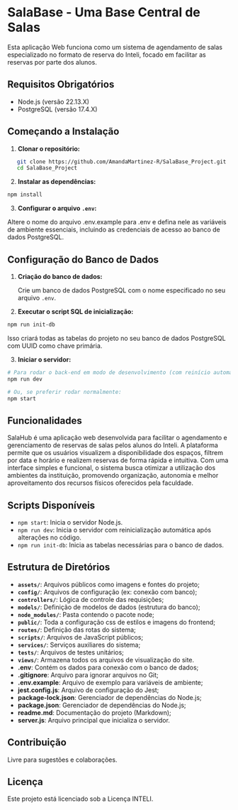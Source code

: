 # SalaBase - Uma Base Central de Salas

Esta aplicação Web funciona como um sistema de agendamento de salas especializado no formato de reserva do Inteli, focado em facilitar as reservas por parte dos alunos.

## Requisitos Obrigatórios

- Node.js (versão 22.13.X)
- PostgreSQL (versão 17.4.X)

## Começando a Instalação

1. **Clonar o repositório:**

```bash
   git clone https://github.com/AmandaMartinez-R/SalaBase_Project.git
   cd SalaBase_Project
```

2. **Instalar as dependências:**

```bash
npm install
```

3. **Configurar o arquivo `.env`:**

Altere o nome do arquivo .env.example para .env e defina nele as variáveis de ambiente essenciais, incluindo as credenciais de acesso ao banco de dados PostgreSQL.

## Configuração do Banco de Dados

1. **Criação do banco de dados:**

   Crie um banco de dados PostgreSQL com o nome especificado no seu arquivo `.env`.

2. **Executar o script SQL de inicialização:**

```bash
npm run init-db
```

Isso criará todas as tabelas do projeto no seu banco de dados PostgreSQL com UUID como chave primária.

3. **Iniciar o servidor:**
```bash
# Para rodar o back-end em modo de desenvolvimento (com reinício automático):
npm run dev

# Ou, se preferir rodar normalmente:
npm start
```

## Funcionalidades

SalaHub é uma aplicação web desenvolvida para facilitar o agendamento e gerenciamento de reservas de salas pelos alunos do Inteli. A plataforma permite que os usuários visualizem a disponibilidade dos espaços, filtrem por data e horário e realizem reservas de forma rápida e intuitiva. Com uma interface simples e funcional, o sistema busca otimizar a utilização dos ambientes da instituição, promovendo organização, autonomia e melhor aproveitamento dos recursos físicos oferecidos pela faculdade.

## Scripts Disponíveis

- `npm start`: Inicia o servidor Node.js.
- `npm run dev`: Inicia o servidor com reinicialização automática após alterações no código.
- `npm run init-db`: Inicia as tabelas necessárias para o banco de dados.

## Estrutura de Diretórios

- **`assets/`**: Arquivos públicos como imagens e fontes do projeto;
- **`config/`**: Arquivos de configuração (ex: conexão com banco);
- **`controllers/`**: Lógica de controle das requisições;
- **`models/`**: Definição de modelos de dados (estrutura do banco);
- **`node_modules/`**: Pasta contendo o pacote node;
- **`public/`**: Toda a configuração css de estilos e imagens do frontend;
- **`routes/`**: Definição das rotas do sistema;
- **`scripts/`**: Arquivos de JavaScript públicos;
- **`services/`**: Serviços auxiliares do sistema;
- **`tests/`**: Arquivos de testes unitários;
- **`views/`**: Armazena todos os arquivos de visualização do site.
- **.env**: Contém os dados para conexão com o banco de dados;
- **.gitignore**: Arquivo para ignorar arquivos no Git;
- **.env.example**: Arquivo de exemplo para variáveis de ambiente;
- **jest.config.js**: Arquivo de configuração do Jest;
- **package-lock.json**: Gerenciador de dependências do Node.js;
- **package.json**: Gerenciador de dependências do Node.js;
- **readme.md**: Documentação do projeto (Markdown);
- **server.js**: Arquivo principal que inicializa o servidor.

## Contribuição

Livre para sugestões e colaborações.

## Licença

Este projeto está licenciado sob a Licença INTELI.